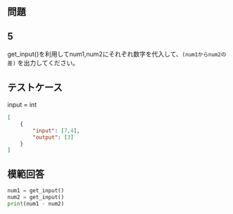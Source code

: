 ## 問題
## 5

get_input()を利用してnum1,num2にそれぞれ数字を代入して、`(num1からnum2の差)` を出力してください。

## テストケース
input = int
```json
[
	{
		"input": [7,4],
		"output": [3]
	}
]
```

## 模範回答
```python
num1 = get_input()
num2 = get_input()
print(num1 - num2)
```
